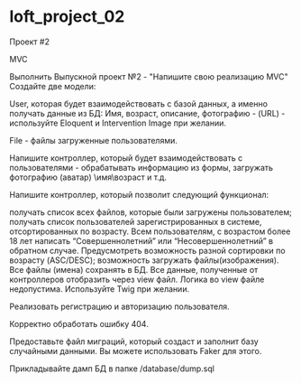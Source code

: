 # loft_project_02

Проект #2

MVC

Выполнить Выпускной проект №2 - "Напишите свою реализацию MVC"
Создайте две модели:

User, которая будет взаимодействовать с базой данных, а именно получать данные из БД: Имя, возраст, описание, фотографию - (URL) - используйте Eloquent и Intervention Image при желании.

File - файлы загруженные пользователями.

Напишите контроллер, который будет взаимодействовать с пользователями - обрабатывать информацию из формы, загружать фотографию (аватар) \имя\возраст и т.д.

Напишите контроллер, который позволит следующий функционал:

получать список всех файлов, которые были загружены пользователем;
получать список пользователей зарегистрированных в системе, отсортированных по возрасту. Всем пользователям, с возрастом более 18 лет написать “Совершеннолетний” или “Несовершеннолетний” в обратном случае. Предусмотреть возможность разной сортировки по возрасту (ASC/DESC);
возможность загружать файлы(изображения). Все файлы (имена) сохранять в БД.
Все данные, полученные от контроллеров отобразить через view файл. Логика во view файле недопустима. Используйте Twig при желании.

Реализовать регистрацию и авторизацию пользователя.

Корректно обработать ошибку 404.

Предоставьте файл миграций, который создаст и заполнит базу случайными данными. Вы можете использовать Faker для этого.

Прикладывайте дамп БД в папке /database/dump.sql
